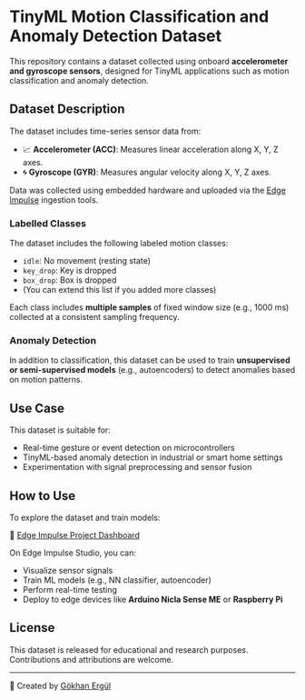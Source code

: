 # TinyML Motion Classification and Anomaly Detection Dataset

This repository contains a dataset collected using onboard **accelerometer and gyroscope sensors**, designed for TinyML applications such as motion classification and anomaly detection.

## Dataset Description

The dataset includes time-series sensor data from:

- 📈 **Accelerometer (ACC)**: Measures linear acceleration along X, Y, Z axes.
- 🌀 **Gyroscope (GYR)**: Measures angular velocity along X, Y, Z axes.

Data was collected using embedded hardware and uploaded via the [Edge Impulse](https://www.edgeimpulse.com/) ingestion tools.

### Labelled Classes

The dataset includes the following labeled motion classes:

- `idle`: No movement (resting state)
- `key_drop`: Key is dropped
- `box_drop`: Box is dropped
- (You can extend this list if you added more classes)

Each class includes **multiple samples** of fixed window size (e.g., 1000 ms) collected at a consistent sampling frequency.

### Anomaly Detection

In addition to classification, this dataset can be used to train **unsupervised or semi-supervised models** (e.g., autoencoders) to detect anomalies based on motion patterns.

## Use Case

This dataset is suitable for:

- Real-time gesture or event detection on microcontrollers
- TinyML-based anomaly detection in industrial or smart home settings
- Experimentation with signal preprocessing and sensor fusion

## How to Use

To explore the dataset and train models:

🔗 [Edge Impulse Project Dashboard](https://studio.edgeimpulse.com/studio/692152)

On Edge Impulse Studio, you can:
- Visualize sensor signals
- Train ML models (e.g., NN classifier, autoencoder)
- Perform real-time testing
- Deploy to edge devices like **Arduino Nicla Sense ME** or **Raspberry Pi**

## License

This dataset is released for educational and research purposes. Contributions and attributions are welcome.

---

📌 Created by [Gökhan Ergül](https://github.com/Gokhan-Ergul)
